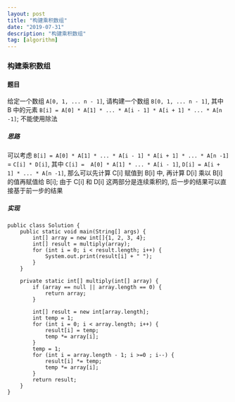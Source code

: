 ```yaml
---
layout: post
title: "构建乘积数组"
date: "2019-07-31"
description: "构建乘积数组"
tag: [algorithm]
---
```


### 构建乘积数组

#### 题目
给定一个数组 `A[0, 1, ... n - 1]`, 请构建一个数组 `B[0, 1, ... n - 1]`, 其中 B 中的元素 `B[i] = A[0] * A[1] * ... * A[i - 1] * A[i + 1] * ... * A[n -1]`; 不能使用除法

##### 思路
可以考虑 `B[i] = A[0] * A[1] * ... * A[i - 1] * A[i + 1] * ... * A[n -1]` = `C[i] * D[i]`, 其中 `C[i] =  A[0] * A[1] * ... * A[i - 1]`, `D[i] = A[i + 1] * ... * A[n -1]`, 那么可以先计算 C[i] 赋值到 B[i] 中, 再计算 D[i] 乘以 B[i] 的值再赋值给 B[i]; 由于 C[i] 和 D[i] 这两部分是连续乘积的, 后一步的结果可以直接基于前一步的结果

##### 实现
```
public class Solution {
    public static void main(String[] args) {
        int[] array = new int[]{1, 2, 3, 4};
        int[] result = multiply(array);
        for (int i = 0; i < result.length; i++) {
            System.out.print(result[i] + " ");
        }
    }

    private static int[] multiply(int[] array) {
        if (array == null || array.length == 0) {
            return array;
        }

        int[] result = new int[array.length];
        int temp = 1;
        for (int i = 0; i < array.length; i++) {
            result[i] = temp;
            temp *= array[i];
        }
        temp = 1;
        for (int i = array.length - 1; i >=0 ; i--) {
            result[i] *= temp;
            temp *= array[i];
        }
        return result;
    }
}
```
